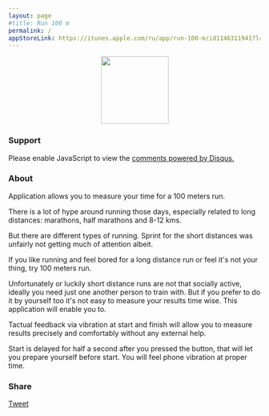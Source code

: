 ```yaml
---
layout: page
#title: Run 100 m
permalink: /
appStoreLink: https://itunes.apple.com/ru/app/run-100-m/id1146311941?l=en&mt=8
---
```

<center>
  <a property="schema:url" content="{{ page.appStoreLink }}" href="{{ page.appStoreLink }}"><img style="width:135px" src="{{ site.baseurl }}/assets/app_store_badges/apple_app_store_us-uk_135x40.png" /></a>
</center>

### Support

<div id="disqus_thread"></div>
<script>

/**
 *  RECOMMENDED CONFIGURATION VARIABLES: EDIT AND UNCOMMENT THE SECTION BELOW TO INSERT DYNAMIC VALUES FROM YOUR PLATFORM OR CMS.
 *  LEARN WHY DEFINING THESE VARIABLES IS IMPORTANT: https://disqus.com/admin/universalcode/#configuration-variables */

var disqus_config = function () {
    this.page.url = "http://timurtatarshaov.me/Run-100-m/";
    this.page.identifier = "http://timurtatarshaov.me/Run-100-m/"; 
};

(function() { // DON'T EDIT BELOW THIS LINE
    var d = document, s = d.createElement('script');
    s.src = '//run-100-m.disqus.com/embed.js';
    s.setAttribute('data-timestamp', +new Date());
    (d.head || d.body).appendChild(s);
})();
</script>
<noscript>Please enable JavaScript to view the <a href="https://disqus.com/?ref_noscript">comments powered by Disqus.</a></noscript>


### About
Application allows you to measure your time for a 100 meters run.

There is a lot of hype around running those days, especially related to long distances: marathons, half marathons and 8-12 kms.

But there are different types of running. Sprint for the short distances was unfairly not getting much of attention albeit.

If you like running and feel bored for a long distance run or feel it's not your thing, try 100 meters run. 

Unfortunately or luckily short distance runs are not that socially active, ideally you need just one another person to train with. But if you prefer to do it by yourself too it's not easy to measure your results time wise. This application will enable you to.

Tactual feedback via vibration at start and finish will allow you to measure results precisely and comfortably without any external help.

Start is delayed for half a second after you pressed the button, that will let you prepare yourself before start. You will feel phone vibration at proper time.


### Share

<div id="fb-root"></div>


<div style="float:left; margin: 0 10px 0 0;">
	<script src="//platform.linkedin.com/in.js" type="text/javascript"> lang: en_US</script>
	<script type="IN/Share" data-counter="right"></script>
</div>

<script>(function(d, s, id) {
  var js, fjs = d.getElementsByTagName(s)[0];
  if (d.getElementById(id)) return;
  js = d.createElement(s); js.id = id;
  js.src = "//connect.facebook.net/en_GB/sdk.js#xfbml=1&version=v2.3&appId=154079051320662";
  fjs.parentNode.insertBefore(js, fjs);
}(document, 'script', 'facebook-jssdk'));</script>

<div style="float:left; margin: -4px 10px 0 0;" class="fb-like" data-href="http://timurtatarshaov.me/Run-100-m/" data-layout="button_count" data-action="like" data-show-faces="false" data-share="false"></div>
<a style="float:left;" href="https://twitter.com/share" class="twitter-share-button" data-url="http://timurtatarshaov.me/Run-100-m/" data-via="locationsphere">Tweet</a> <script>!function(d,s,id){var js,fjs=d.getElementsByTagName(s)[0],p=/^http:/.test(d.location)?'http':'https';if(!d.getElementById(id)){js=d.createElement(s);js.id=id;js.src=p+'://platform.twitter.com/widgets.js';fjs.parentNode.insertBefore(js,fjs);}}(document, 'script', 'twitter-wjs');</script>



